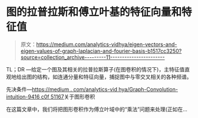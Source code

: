 # 图的拉普拉斯和傅立叶基的特征向量和特征值

> 原文：<https://medium.com/analytics-vidhya/eigen-vectors-and-eigen-values-of-graph-laplacian-and-fourier-basis-b1517cc3250?source=collection_archive---------11----------------------->

TL；DR —给定一个图及其相关的拉普拉斯算子(在图卷积的情况下)，主特征值直观地给出图的结构，如连通分量和特征向量，捕捉图中与零交叉相关的各种频谱。

先决条件—[https://medium . com/analytics-vid hya/Graph-Convolution-intuition-9416 c0f 51167](/analytics-vidhya/graph-convolution-intuition-9416c0f51167)关于图形卷积

在这篇文章中，我们将把图形卷积作为傅立叶域中的“乘法”问题来处理(正如在…